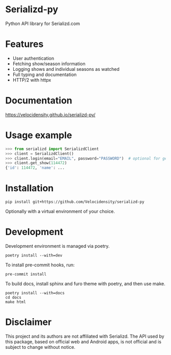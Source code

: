 # Serializd-py
Python API library for Serializd.com

# Features
- User authentication
- Fetching show/season information
- Logging shows and individual seasons as watched
- Full typing and documentation
- HTTP/2 with httpx

# Documentation
https://velocidensity.github.io/serializd-py/

# Usage example
```py
>>> from serializd import SerializdClient
>>> client = SerializdClient()
>>> client.login(email="EMAIL", password="PASSWORD")  # optional for get_show()
>>> client.get_show(114472)
{'id': 114472, 'name': ...
```

# Installation
```
pip install git+https://github.com/Velocidensity/serializd-py
```
Optionally with a virtual environment of your choice.

# Development
Development environment is managed via poetry.

```
poetry install --with=dev
```

To install pre-commit hooks, run:
```
pre-commit install
```

To build docs, install sphinx and furo theme with poetry, and then use make.
```
poetry install --with=docs
cd docs
make html
```

# Disclaimer
This project and its authors are not affiliated with Serializd. The API used by this package, based on official web and Android apps, is not official and is subject to change without notice.
